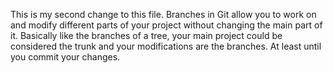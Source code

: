 This is my second change to this file. Branches in Git allow you to work on and modify different parts of your project without changing the main part of it.  Basically like the branches of a tree,
your main project could be considered the trunk and your modifications are the branches. At least until you commit your changes.